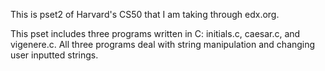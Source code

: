 This is pset2 of Harvard's CS50 that I am taking through edx.org.

This pset includes three programs written in C: initials.c, caesar.c, and vigenere.c.
All three programs deal with string manipulation and changing user inputted strings.
